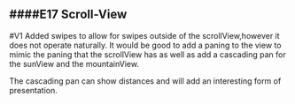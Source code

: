 ####E17 Scroll-View
---------------------

#V1
Added swipes to allow for swipes outside of the scrollView,however it does not operate naturally. It would be good to add a paning to the view to mimic the paning that the scrollView has as well as add a cascading pan for the sunView and the mountainView.

The cascading pan can show distances and will add an interesting form of presentation.
